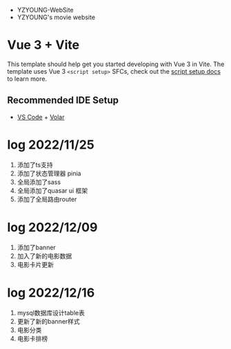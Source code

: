 * YZYOUNG-WebSite
* YZYOUNG's movie website


# Vue 3 + Vite

This template should help get you started developing with Vue 3 in Vite. The template uses Vue 3 `<script setup>` SFCs, check out the [script setup docs](https://v3.vuejs.org/api/sfc-script-setup.html#sfc-script-setup) to learn more.

## Recommended IDE Setup

- [VS Code](https://code.visualstudio.com/) + [Volar](https://marketplace.visualstudio.com/items?itemName=Vue.volar)


# log 2022/11/25
1. 添加了ts支持
2. 添加了状态管理器 pinia
3. 全局添加了sass
4. 全局添加了quasar ui 框架
5. 添加了全局路由router


# log 2022/12/09
1. 添加了banner
2. 加入了新的电影数据
3. 电影卡片更新


# log 2022/12/16
1. mysql数据库设计table表
2. 更新了新的banner样式
3. 电影分类
4. 电影卡排榜